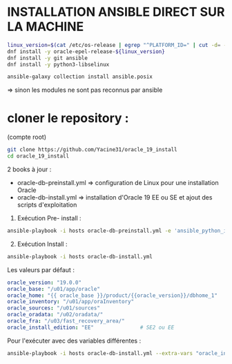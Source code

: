 # INSTALLATION ANSIBLE DIRECT SUR LA MACHINE

```bash
linux_version=$(cat /etc/os-release | egrep "^PLATFORM_ID=" | cut -d= -f2 | sed 's/"//g' | cut -d: -f2)
dnf install -y oracle-epel-release-${linux_version}
dnf install -y git ansible
dnf install -y python3-libselinux
```

```bash
ansible-galaxy collection install ansible.posix 
```
=> sinon les modules ne sont pas reconnus par ansible

# cloner le repository :
(compte root)
```bash
git clone https://github.com/Yacine31/oracle_19_install
cd oracle_19_install
```

2 books à jour : 
- oracle-db-preinstall.yml  => configuration de Linux pour une installation Oracle
- oracle-db-install.yml     => installation d'Oracle 19 EE ou SE et ajout des scripts d'exploitation

1. Exécution Pre- install :
```bash
ansible-playbook -i hosts oracle-db-preinstall.yml -e 'ansible_python_interpreter=/usr/bin/python3'
```

2. Exécution Install :
```bash
ansible-playbook -i hosts oracle-db-install.yml 
```

Les valeurs par défaut : 
```YAML
oracle_version: "19.0.0"
oracle_base: "/u01/app/oracle"
oracle_home: "{{ oracle_base }}/product/{{oracle_version}}/dbhome_1"
oracle_inventory: "/u01/app/oraInventory"
oracle_sources: "/u01/sources"
oracle_oradata: "/u02/oradata/"
oracle_fra: "/u03/fast_recovery_area/"
oracle_install_edition: "EE"               # SE2 ou EE
```


Pour l'exécuter avec des variables différentes : 

```bash
ansible-playbook -i hosts oracle-db-install.yml --extra-vars "oracle_install_edition=SE oracle_version=19c oracle_base=/opt/oracle oracle_home=/opt/oracle/product/19c/dbhome_1"
```